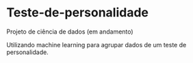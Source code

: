 # Teste-de-personalidade
Projeto de ciência de dados (em andamento)

  Utilizando machine learning para agrupar dados de um teste de personalidade.
